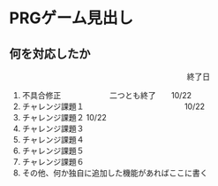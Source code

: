 # PRGゲーム見出し
## 何を対応したか
　　　　　　　　　　　　　　　　　　　　　　　終了日
1. 不具合修正   　　　　　　二つとも終了　　10/22
1. チャレンジ課題１　　　　　　　　　　　　　10/22
1. チャレンジ課題２                        10/22
1. チャレンジ課題３
1. チャレンジ課題４
1. チャレンジ課題５
1. チャレンジ課題６
1. その他、何か独自に追加した機能があればここに書く
